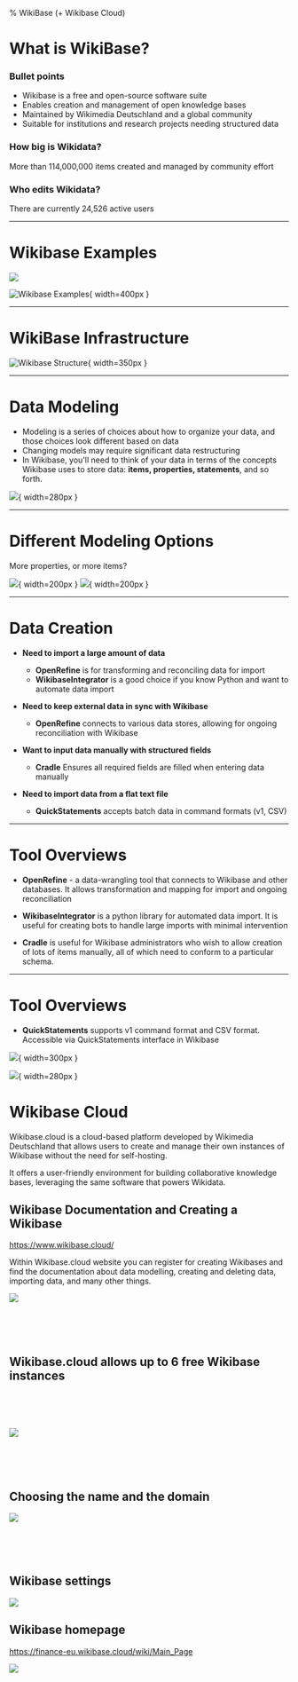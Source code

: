 % WikiBase (+ Wikibase Cloud)

# What is WikiBase?

### Bullet points

- Wikibase is a free and open-source software suite
- Enables creation and management of open knowledge bases
- Maintained by Wikimedia Deutschland and a global community
- Suitable for institutions and research projects needing structured data

### How big is Wikidata?
More than 114,000,000 items created and managed by community effort

### Who edits Wikidata?
There are currently 24,526 active users

---

# Wikibase Examples

![](areas.png)

![Wikibase Examples](wikibase_examlpes.png){ width=400px }


---

# WikiBase Infrastructure

![Wikibase Structure](wikibase_structure.png){ width=350px }


---

# Data Modeling

- Modeling is a series of choices about how to organize your data, and those choices look different based on data
- Changing models may require significant data restructuring
- In Wikibase, you'll need to think of your data in terms of the concepts Wikibase uses to store data: **items, properties, statements**, and so forth.

![](Data-modeling-jimmy-wales-item-example.png){ width=280px }


---

# Different Modeling Options

More properties, or more items? 

![](Data-modeling-more-properties.png){ width=200px } ![](Data-modeling-more-items.png){ width=200px }


---

# Data Creation

- **Need to import a large amount of data**
  - **OpenRefine** is for transforming and reconciling data for import
  - **WikibaseIntegrator** is a good choice if you know Python and want to automate data import

- **Need to keep external data in sync with Wikibase**
  - **OpenRefine** connects to various data stores, allowing for ongoing reconciliation with Wikibase

- **Want to input data manually with structured fields**
  - **Cradle** Ensures all required fields are filled when entering data manually

- **Need to import data from a flat text file**
  - **QuickStatements** accepts batch data in command formats (v1, CSV)

---

# Tool Overviews

- **OpenRefine** - a data-wrangling tool that connects to Wikibase and other databases. It allows transformation and mapping for import and ongoing reconciliation

- **WikibaseIntegrator** is a python library for automated data import. It is useful for creating bots to handle large imports with minimal intervention

- **Cradle** is useful for Wikibase administrators who wish to allow creation of lots of items manually, all of which need to conform to a particular schema.


---

# Tool Overviews

- **QuickStatements** supports v1 command format and CSV format.  Accessible via QuickStatements interface in Wikibase

![](example_csv.png){ width=300px }

![](Quickstatements-v1-command.png){ width=280px }

# Wikibase Cloud

Wikibase.cloud is a cloud-based platform developed by Wikimedia Deutschland that allows users to create and manage their own instances of Wikibase without the need for self-hosting.

It offers a user-friendly environment for building collaborative knowledge bases, leveraging the same software that powers Wikidata.

## Wikibase Documentation and Creating a Wikibase

<url> https://www.wikibase.cloud/ </url>

Within Wikibase.cloud website you can register for creating Wikibases and find the documentation about data modelling, creating and deleting data, importing data, and many other things.

![](wikibase_documentation.png)

<br>
<br>
<br>


## **Wikibase.cloud allows up to 6 free Wikibase instances**


<br>
<br>
<br>

![](wikibase_creating_wikibases.png)

<br>
<br>
<br>

## **Choosing the name and the domain** 
![](wikibase_domain.png)

<br>
<br>
<br>

## **Wikibase settings**

![](wikibase_settings.png)

## Wikibase homepage
<url> https://finance-eu.wikibase.cloud/wiki/Main_Page </url>

![](wikibase_homepage.png)
